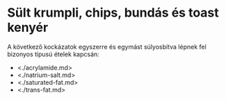 # Sült krumpli, chips, bundás és toast kenyér

A következő kockázatok egyszerre és egymást súlyosbítva lépnek fel bizonyos típusú ételek kapcsán:

* <./acrylamide.md>
* <./natrium-salt.md>
* <./saturated-fat.md>
* <./trans-fat.md>
